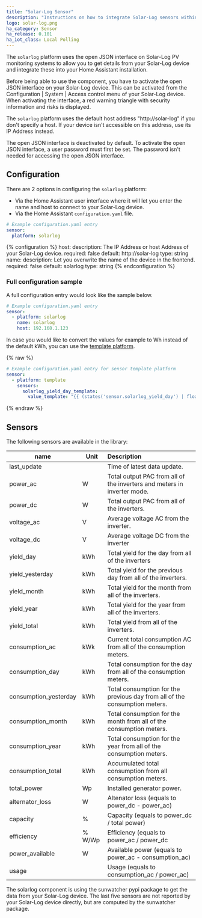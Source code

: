 ```yaml
---
title: "Solar-Log Sensor"
description: "Instructions on how to integrate Solar-Log sensors within Home Assistant."
logo: solar-log.png
ha_category: Sensor
ha_release: 0.101
ha_iot_class: Local Polling
---
```


The `solarlog` platform uses the open JSON interface on Solar-Log PV monitoring systems to allow you to get details from your Solar-Log device and integrate these into your Home Assistant installation.

Before being able to use the component, you have to activate the open JSON interface on your Solar-Log device. This can be activated from the Configuration | System | Access control menu of your Solar-Log device. 
When activating the interface, a red warning triangle with security information and risks is displayed.

The `solarlog` platform uses the default host address "http://solar-log" if you don't specify a host. If your device isn't accessible on this address, use its IP Address instead.

<div class='note warning'>

  The open JSON interface is deactivated by default. To activate the open JSON interface, a user password must first be set. The password isn't needed for accessing the open JSON interface.

</div>

## Configuration

There are 2 options in configuring the `solarlog` platform:

- Via the Home Assistant user interface where it will let you enter the name and host to connect to your Solar-Log device.
- Via the Home Assistant `configuration.yaml` file.

```yaml
# Example configuration.yaml entry
sensor:
  platform: solarlog
```

{% configuration %}
host:
  description: The IP Address or host Address of your Solar-Log device.
  required: false
  default: http://solar-log
  type: string
name:
  description: Let you overwrite the name of the device in the frontend.
  required: false
  default: solarlog
  type: string
{% endconfiguration %}

### Full configuration sample

A full configuration entry would look like the sample below.

```yaml
# Example configuration.yaml entry
sensor:
  - platform: solarlog
    name: solarlog
    host: 192.168.1.123
```

In case you would like to convert the values for example to Wh instead of the default kWh, you can use the [template platform](/integrations/template/).

{% raw %}
```yaml
# Example configuration.yaml entry for sensor template platform
sensor:
  - platform: template
    sensors:
      solarlog_yield_day_template:
        value_template: "{{ (states('sensor.solarlog_yield_day') | float * 1000) | round(0) }}"
```
{% endraw %}

## Sensors

The following sensors are available in the library:

| name                  | Unit   | Description   |
|-----------------------|--------|:-------------------------------------------|
| last_update           |        | Time of latest data update.                |
| power_ac              | W      | Total output PAC from all of the inverters and meters in inverter mode. |
| power_dc              | W      | Total output PAC from all of the inverters. |
| voltage_ac            | V      | Average voltage AC from the inverter. |
| voltage_dc            | V      | Average voltage DC from the inverter |
| yield_day             | kWh    | Total yield for the day from all of the inverters |
| yield_yesterday       | kWh    | Total yield for the previous day from all of the inverters. |
| yield_month           | kWh    | Total yield for the month from all of the inverters. |
| yield_year            | kWh    | Total yield for the year from all of the inverters. |
| yield_total           | kWh    | Total yield from all of the inverters. |
| consumption_ac        | kWk    | Current total consumption AC from all of the consumption meters. |
| consumption_day       | kWh    | Total consumption for the day from all of the consumption meters. |
| consumption_yesterday | kWh    | Total consumption for the previous day from all of the consumption meters. |
| consumption_month     | kWh    | Total consumption for the month from all of the consumption meters. |
| consumption_year      | kWh    | Total consumption for the year from all of the consumption meters. |
| consumption_total     | kWh    | Accumulated total consumption from all consumption meters. |
| total_power           | Wp     | Installed generator power. |
| alternator_loss       | W      | Altenator loss (equals to power_dc - power_ac) |
| capacity              | %      | Capacity (equals to power_dc / total power) |
| efficiency            | % W/Wp | Efficiency (equals to power_ac / power_dc |
| power_available       | W      | Available power (equals to power_ac - consumption_ac) | 
| usage                 |        | Usage (equals to consumption_ac / power_ac) |

<div class='note'>

  The solarlog component is using the sunwatcher pypi package to get the data from your Solar-Log device. The last five sensors are not reported by your Solar-Log device directly, but are computed by the sunwatcher package.

</div>
